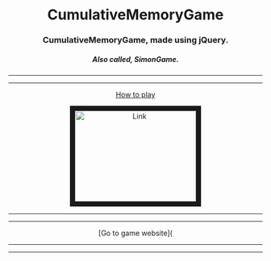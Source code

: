 <div align="center">
 
# CumulativeMemoryGame
### CumulativeMemoryGame, made using jQuery.
##### Also called, SimonGame.

</div>

----

----

<div align="center">

[How to play](https://www.youtube.com/watch?v=1Yqj76Q4jJ4How) 

<a href="http://www.youtube.com/watch?feature=player_embedded&v=1Yqj76Q4jJ4
" target="_blank"><img src="http://img.youtube.com/vi/1Yqj76Q4jJ4/0.jpg" 
alt="Link" width="240" height="180" border="10" /></a>
</div>

----

----

<div align="center">
 
[Go to game website](<div align="center">

----

----
